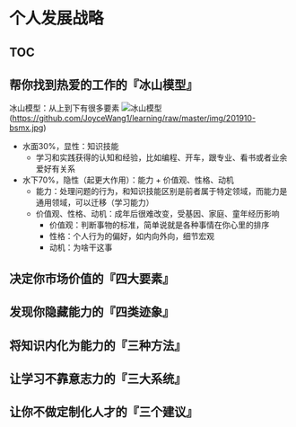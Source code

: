 # 个人发展战略
[TOC]()
---
## 帮你找到热爱的工作的『冰山模型』
冰山模型：从上到下有很多要素
![冰山模型]()(https://github.com/JoyceWang1/learning/raw/master/img/201910-bsmx.jpg)
- 水面30%，显性：知识技能
	- 学习和实践获得的认知和经验，比如编程、开车，跟专业、看书或者业余爱好有关系
- 水下70%，隐性（起更大作用）：能力 + 价值观、性格、动机
	- 能力：处理问题的行为，和知识技能区别是前者属于特定领域，而能力是通用领域，可以迁移（学习能力）
	- 价值观、性格、动机：成年后很难改变，受基因、家庭、童年经历影响
		- 价值观：判断事物的标准，简单说就是各种事情在你心里的排序
		- 性格：个人行为的偏好，如内向外向，细节宏观
		- 动机：为啥干这事
## 决定你市场价值的『四大要素』

## 发现你隐藏能力的『四类迹象』

## 将知识内化为能力的『三种方法』

## 让学习不靠意志力的『三大系统』

## 让你不做定制化人才的『三个建议』

